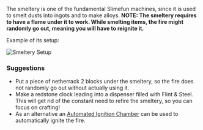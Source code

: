The smeltery is one of the fundamental Slimefun machines, since it is used to smelt dusts into ingots and to make alloys.
**NOTE: The smeltery requires to have a flame under it to work. While smelting items, the fire might randomly go out, meaning you will have to reignite it.**

Example of its setup:

![Smeltery Setup](https://i.gyazo.com/bd32cb88c0c1eb5b99f784879e97ecf8.png)

### Suggestions
* Put a piece of netherrack 2 blocks under the smeltery, so the fire does not randomly go out without actually using it.
* Make a redstone clock leading into a dispenser filled with Flint & Steel. This will get rid of the constant need to refire the smeltery, so you can focus on crafting!
* As an alternative an [Automated Ignition Chamber](https://github.com/TheBusyBiscuit/Slimefun4/wiki/Automated-Ignition-Chamber) can be used to automatically ignite the fire.

